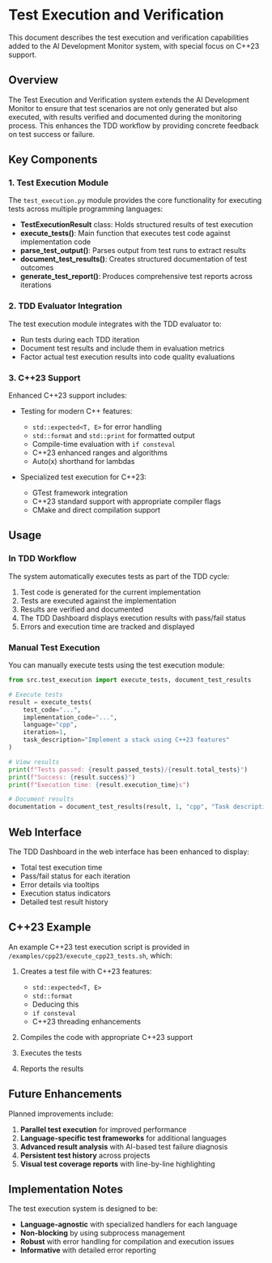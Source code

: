 # Test Execution and Verification

This document describes the test execution and verification capabilities added to the AI Development Monitor system, with special focus on C++23 support.

## Overview

The Test Execution and Verification system extends the AI Development Monitor to ensure that test scenarios are not only generated but also executed, with results verified and documented during the monitoring process. This enhances the TDD workflow by providing concrete feedback on test success or failure.

## Key Components

### 1. Test Execution Module

The `test_execution.py` module provides the core functionality for executing tests across multiple programming languages:

- **TestExecutionResult** class: Holds structured results of test execution
- **execute_tests()**: Main function that executes test code against implementation code
- **parse_test_output()**: Parses output from test runs to extract results
- **document_test_results()**: Creates structured documentation of test outcomes
- **generate_test_report()**: Produces comprehensive test reports across iterations

### 2. TDD Evaluator Integration

The test execution module integrates with the TDD evaluator to:

- Run tests during each TDD iteration
- Document test results and include them in evaluation metrics
- Factor actual test execution results into code quality evaluations

### 3. C++23 Support

Enhanced C++23 support includes:

- Testing for modern C++ features:
  - `std::expected<T, E>` for error handling
  - `std::format` and `std::print` for formatted output
  - Compile-time evaluation with `if consteval`
  - C++23 enhanced ranges and algorithms
  - Auto(x) shorthand for lambdas

- Specialized test execution for C++23:
  - GTest framework integration
  - C++23 standard support with appropriate compiler flags
  - CMake and direct compilation support

## Usage

### In TDD Workflow

The system automatically executes tests as part of the TDD cycle:

1. Test code is generated for the current implementation
2. Tests are executed against the implementation
3. Results are verified and documented
4. The TDD Dashboard displays execution results with pass/fail status
5. Errors and execution time are tracked and displayed

### Manual Test Execution

You can manually execute tests using the test execution module:

```python
from src.test_execution import execute_tests, document_test_results

# Execute tests
result = execute_tests(
    test_code="...", 
    implementation_code="...",
    language="cpp",
    iteration=1,
    task_description="Implement a stack using C++23 features"
)

# View results
print(f"Tests passed: {result.passed_tests}/{result.total_tests}")
print(f"Success: {result.success}")
print(f"Execution time: {result.execution_time}s")

# Document results
documentation = document_test_results(result, 1, "cpp", "Task description")
```

## Web Interface

The TDD Dashboard in the web interface has been enhanced to display:

- Total test execution time
- Pass/fail status for each iteration
- Error details via tooltips
- Execution status indicators
- Detailed test result history

## C++23 Example

An example C++23 test execution script is provided in `/examples/cpp23/execute_cpp23_tests.sh`, which:

1. Creates a test file with C++23 features:
   - `std::expected<T, E>`
   - `std::format`
   - Deducing this
   - `if consteval`
   - C++23 threading enhancements

2. Compiles the code with appropriate C++23 support
3. Executes the tests
4. Reports the results

## Future Enhancements

Planned improvements include:

1. **Parallel test execution** for improved performance
2. **Language-specific test frameworks** for additional languages
3. **Advanced result analysis** with AI-based test failure diagnosis
4. **Persistent test history** across projects
5. **Visual test coverage reports** with line-by-line highlighting

## Implementation Notes

The test execution system is designed to be:

- **Language-agnostic** with specialized handlers for each language
- **Non-blocking** by using subprocess management
- **Robust** with error handling for compilation and execution issues
- **Informative** with detailed error reporting
